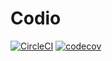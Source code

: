 # Codio

[![CircleCI](https://circleci.com/gh/Xinhe998/codio-website.svg?style=svg&circle-token=6b3d0a6a50d9133b394668c33256fbc995431287)](https://circleci.com/gh/Xinhe998/codio-website)
[![codecov](https://codecov.io/gh/Xinhe998/codio-website/branch/master/graph/badge.svg?token=3AMpL2uOtA)](https://codecov.io/gh/Xinhe998/codio-website)
